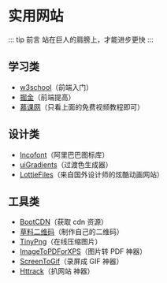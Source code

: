 # 实用网站

::: tip 前言
站在巨人的肩膀上，才能进步更快
:::

## 学习类

- [w3school](https://www.w3school.com.cn/)（前端入门）
- [掘金](https://juejin.cn/)（前端提高）
- [慕课网](https://www.imooc.com/course/list)（只看上面的免费视频教程即可）

## 设计类

- [Incofont](https://www.iconfont.cn)（阿里巴巴图标库）
- [uiGradients](https://uigradients.com/#BacktotheFuture)（过渡色生成器）
- [LottieFiles](https://lottiefiles.com/featured)（来自国外设计师的炫酷动画网站）

## 工具类

- [BootCDN](https://www.bootcdn.cn/)（获取 cdn 资源）
- [草料二维码](https://cli.im/)（制作自己的二维码）
- [TinyPng](https://tinypng.com/)（在线压缩图片）
- <a href="/blog/tools/ImageToPDForXPS.zip" download="ImageToPDForXPS">ImageToPDForXPS</a>（图片转 PDF 神器）
- <a href="/blog/tools/ScreenToGif.zip" download="ScreenToGif">ScreenToGif</a>（录屏成 GIF 神器）
- <a href="/blog/tools/httrack_x64-3.49.2.zip" download="Httrack">Httrack</a>（扒网站 神器）
